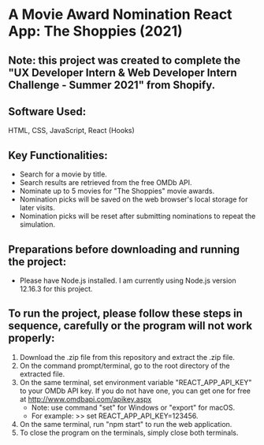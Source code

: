 # A Movie Award Nomination React App: The Shoppies (2021)

## Note: this project was created to complete the "UX Developer Intern & Web Developer Intern Challenge - Summer 2021" from Shopify.

## Software Used: 
HTML, CSS, JavaScript, React (Hooks)

## Key Functionalities:
* Search for a movie by title.
* Search results are retrieved from the free OMDb API.
* Nominate up to 5 movies for "The Shoppies" movie awards.
* Nomination picks will be saved on the web browser's local storage for later visits.
* Nomination picks will be reset after submitting nominations to repeat the simulation.

## Preparations before downloading and running the project:
* Please have Node.js installed. I am currently using Node.js version 12.16.3 for this project.

## To run the project, please follow these steps in sequence, carefully or the program will not work properly:
1. Download the .zip file from this repository and extract the .zip file.
1. On the command prompt/terminal, go to the root directory of the extracted file.
1. On the same terminal, set environment variable "REACT_APP_API_KEY" to your OMDb API key. If you do not have one, you can get one for free at http://www.omdbapi.com/apikey.aspx
   * Note: use command "set" for Windows or "export" for macOS.
   * For example: >> set REACT_APP_API_KEY=123456.
1. On the same terminal, run "npm start" to run the web application.
1. To close the program on the terminals, simply close both terminals.
